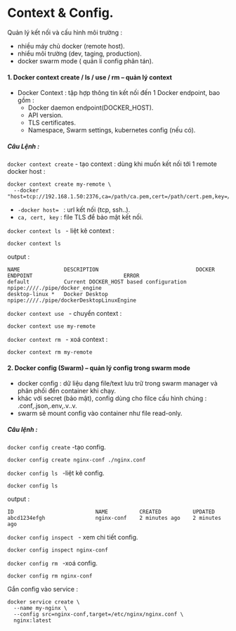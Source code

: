 # Context & Config.

Quản lý kết nối và cấu hình môi trường : 
- nhiều máy chủ docker (remote host).
- nhiều môi trường (dev, taging, production).
- docker swarm mode ( quản lí config phân tán).

#### 1. Docker context create / ls / use / rm – quản lý context
- Docker Context : tập hợp thông tin kết nối đến 1 Docker endpoint, bao gồm :
  - Docker daemon endpoint(DOCKER_HOST).
  - API version.
  - TLS certificates.
  - Namespace, Swarm settings, kubernetes config (nếu có).
##### Câu Lệnh : 
`docker context create` - tạo context :
dùng khi muốn kết nối tới 1 remote docker host : 
```
docker context create my-remote \
  --docker "host=tcp://192.168.1.50:2376,ca=/path/ca.pem,cert=/path/cert.pem,key=/path/key.pem"
```
- `-docker host= ` : url kết nối (tcp, ssh..).
- `ca, cert, key` : file TLS để bảo mật kết nối.
  
`docker context ls ` - liệt kê context :
```
docker context ls 
```
output : 
```
NAME              DESCRIPTION                               DOCKER ENDPOINT                             ERROR
default           Current DOCKER_HOST based configuration   npipe:////./pipe/docker_engine
desktop-linux *   Docker Desktop                            npipe:////./pipe/dockerDesktopLinuxEngine

```

`docker context use ` - chuyển context :
```
docker context use my-remote

```

`docker context rm ` - xoá context : 
```
docker context rm my-remote
```

#### 2. Docker config (Swarm) – quản lý config trong swarm mode
- docker config : dữ liệu dạng file/text lưu trữ trong swarm manager và phân phối đến container khi chạy.
- khác với secret (bảo mật), config dùng cho filce cấu hình chúng : .conf,.json,.env,.v..v.
- swarm sẽ mount config vào container như file read-only.
##### Câu lệnh : 

`docker config create` -tạo config.
```
docker config create nginx-conf ./nginx.conf
```

`docker config ls ` -liệt kê config.
```
docker config ls 
```
output : 
```
ID                          NAME          CREATED          UPDATED
abcd1234efgh                nginx-conf    2 minutes ago    2 minutes ago
```

`docker config inspect ` - xem chi tiết config.
```
docker config inspect nginx-conf
```

`docker config rm ` -xoá config.
```
docker config rm nginx-conf
```

Gắn config vào service : 

```
docker service create \
  --name my-nginx \
  --config src=nginx-conf,target=/etc/nginx/nginx.conf \
  nginx:latest
```
